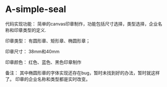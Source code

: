 # A-simple-seal
代码实现功能： 
 简单的canvas印章制作，功能包括尺寸选择，类型选择，企业名称和印章类型的定义.

印章类型：
 有圆形章、矩形章、椭圆形章；

印章尺寸：
 38mm和40mm

印章颜色：
 红色、蓝色、黑色印章制作

备注：
 其中椭圆形章的字体实现还存在bug，暂时未找到好的办法，暂时就这样了。
印章的企业名称和类型都是实时改变。

